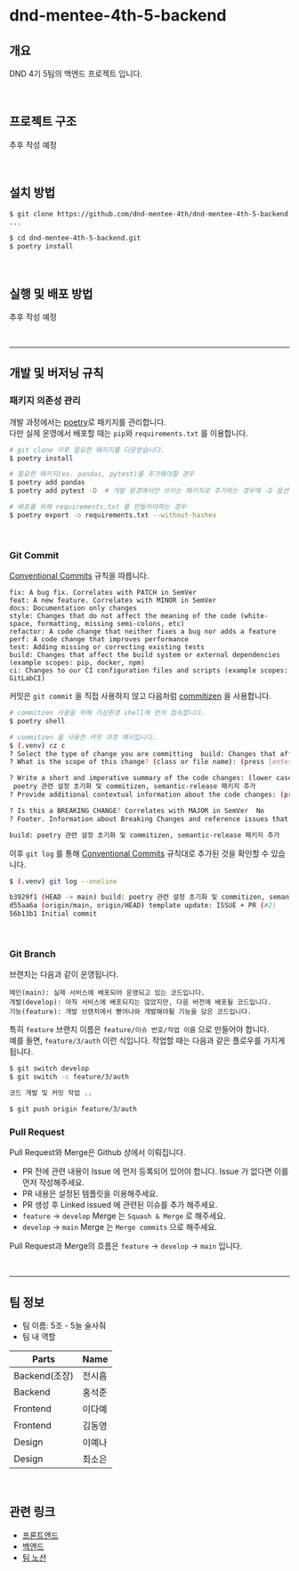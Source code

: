 # dnd-mentee-4th-5-backend

## 개요

DND 4기 5팀의 백엔드 프로젝트 입니다.

<br>

## 프로젝트 구조

추후 작성 예정

<br>

## 설치 방법

```bash
$ git clone https://github.com/dnd-mentee-4th/dnd-mentee-4th-5-backend.git
...

$ cd dnd-mentee-4th-5-backend.git
$ poetry install
```

<br>

## 실행 및 배포 방법

추후 작성 예정

<br>

---

## 개발 및 버저닝 규칙

### 패키지 의존성 관리

개발 과정에서는 [poetry](https://github.com/python-poetry/poetry)로 패키지를 관리합니다.  
다만 실제 운영에서 배포할 때는 `pip`와 `requirements.txt` 를 이용합니다.

```bash
# git clone 이후 필요한 패키지를 다운받습니다.
$ poetry install

# 필요한 패키지(ex. pandas, pytest)를 추가해야할 경우
$ poetry add pandas
$ poetry add pytest -D  # 개발 환경에서만 쓰이는 패키지로 추가하는 경우에 -D 옵션을 붙여줍니다.

# 배포를 위해 requirements.txt 를 만들어야하는 경우
$ poetry export -o requirements.txt --without-hashes
```

<br>

### Git Commit

[Conventional Commits](https://www.conventionalcommits.org/en/v1.0.0/) 규칙을 따릅니다.

```
fix: A bug fix. Correlates with PATCH in SemVer
feat: A new feature. Correlates with MINOR in SemVer
docs: Documentation only changes
style: Changes that do not affect the meaning of the code (white-space, formatting, missing semi-colons, etc)
refactor: A code change that neither fixes a bug nor adds a feature
perf: A code change that improves performance
test: Adding missing or correcting existing tests
build: Changes that affect the build system or external dependencies (example scopes: pip, docker, npm)
ci: Changes to our CI configuration files and scripts (example scopes: GitLabCI)
```

커밋은 `git commit` 을 직접 사용하지 않고 다음처럼 [commitizen](https://github.com/commitizen-tools/commitizen) 을 사용합니다.

```bash
# commitzen 사용을 위해 가상환경 shell에 먼저 접속합니다.
$ poetry shell

# commitzen 을 사용한 커밋 과정 예시입니다.
$ (.venv) cz c
? Select the type of change you are committing  build: Changes that affect the build system or external dependencies (example scopes: pip, docker, npm)
? What is the scope of this change? (class or file name): (press [enter] to skip)

? Write a short and imperative summary of the code changes: (lower case and no period)
 poetry 관련 설정 초기화 및 commitizen, semantic-release 패키지 추가
? Provide additional contextual information about the code changes: (press [enter] to skip)

? Is this a BREAKING CHANGE? Correlates with MAJOR in SemVer  No
? Footer. Information about Breaking Changes and reference issues that this commit closes: (press [enter] to skip)

build: poetry 관련 설정 초기화 및 commitizen, semantic-release 패키지 추가
```

이후 `git log` 를 통해 [Conventional Commits](https://www.conventionalcommits.org/en/v1.0.0/) 규칙대로 추가된 것을 확인할 수 있습니다.

```bash
$ (.venv) git log --oneline

b3929f1 (HEAD -> main) build: poetry 관련 설정 초기화 및 commitizen, semantic-release 패키지 추가
d55aa6a (origin/main, origin/HEAD) template update: ISSUE + PR (#2)
56b13b1 Initial commit
```

<br>

### Git Branch

브랜치는 다음과 같이 운영됩니다.

```
메인(main): 실제 서비스에 배포되어 운영되고 있는 코드입니다.
개발(develop): 아직 서비스에 배포되지는 않았지만, 다음 버전에 배포될 코드입니다.
기능(feature): 개발 브랜치에서 뻗어나와 개발해야될 기능을 담은 코드입니다.
```

특히 `feature` 브랜치 이름은 `feature/이슈 번호/작업 이름` 으로 만들어야 합니다.  
예를 들면, `feature/3/auth` 이런 식입니다.
작업할 때는 다음과 같은 플로우를 가지게 됩니다.

```bash
$ git switch develop
$ git switch -c feature/3/auth

코드 개발 및 커밋 작업 ..

$ git push origin feature/3/auth
```

### Pull Request

Pull Request와 Merge은 Github 상에서 이뤄집니다.

- PR 전에 관련 내용이 Issue 에 먼저 등록되어 있어야 합니다. Issue 가 없다면 이를 먼저 작성해주세요.
- PR 내용은 설정된 템플릿을 이용해주세요.
- PR 생성 후 Linked issued 에 관련된 이슈를 추가 해주세요.
- `feature` -> `develop` Merge 는 `Squash & Merge` 로 해주세요.
- `develop` -> `main` Merge 는 `Merge commits` 으로 해주세요.

Pull Request과 Merge의 흐름은 `feature` -> `develop` -> `main` 입니다.

<br>

---

## 팀 정보

- 팀 이름: 5조 - 5늘 술사줘
- 팀 내 역할

| Parts         | Name   |
| ------------- | ------ |
| Backend(조장) | 전시흠 |
| Backend       | 홍석준 |
| Frontend      | 이다예 |
| Frontend      | 김동영 |
| Design        | 이예나 |
| Design        | 최소은 |

<br>

## 관련 링크

- [프론트엔드](https://github.com/dnd-mentee-4th/dnd-mentee-4th-5-frontend)
- [백엔드](https://github.com/dnd-mentee-4th/dnd-mentee-4th-5-backend)
- [팀 노션](https://www.notion.so/330adbd74609421e89a9473e84a8204f)
